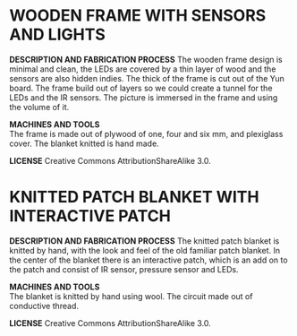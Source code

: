 WOODEN FRAME WITH SENSORS AND LIGHTS
====================================

**DESCRIPTION AND FABRICATION PROCESS**
The wooden frame design is minimal and clean, the LEDs are covered by a thin layer of wood and the sensors are also hidden indies. The thick of the frame is cut out of the Yun board. The frame build out of layers so we could create a tunnel for the LEDs and the IR sensors. The picture is immersed in the frame and using the volume of it.


**MACHINES AND TOOLS**		
The frame is made out of plywood of one, four and six mm, and plexiglass cover. 
The blanket knitted is hand made.

**LICENSE**
Creative Commons AttributionShareAlike 3.0.


KNITTED PATCH BLANKET WITH INTERACTIVE PATCH
============================================

**DESCRIPTION AND FABRICATION PROCESS**
The knitted patch blanket is knitted by hand, with the look and feel of the old familiar patch blanket. In the center of the blanket there is an interactive patch, which is an add on to the patch and consist of IR sensor, pressure sensor and LEDs.


**MACHINES AND TOOLS**		
The blanket is knitted by hand using wool. The circuit made out of conductive thread.

**LICENSE**
Creative Commons AttributionShareAlike 3.0.
